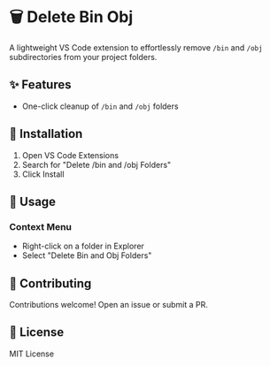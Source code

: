 # 🗑️ Delete Bin Obj

A lightweight VS Code extension to effortlessly remove `/bin` and `/obj` subdirectories from your project folders.

## ✨ Features

- One-click cleanup of `/bin` and `/obj` folders

## 🚀 Installation

1. Open VS Code Extensions
2. Search for "Delete /bin and /obj Folders"
3. Click Install

## 🔧 Usage

### Context Menu
- Right-click on a folder in Explorer
- Select "Delete Bin and Obj Folders"

## 🤝 Contributing

Contributions welcome! Open an issue or submit a PR.

## 📄 License

MIT License